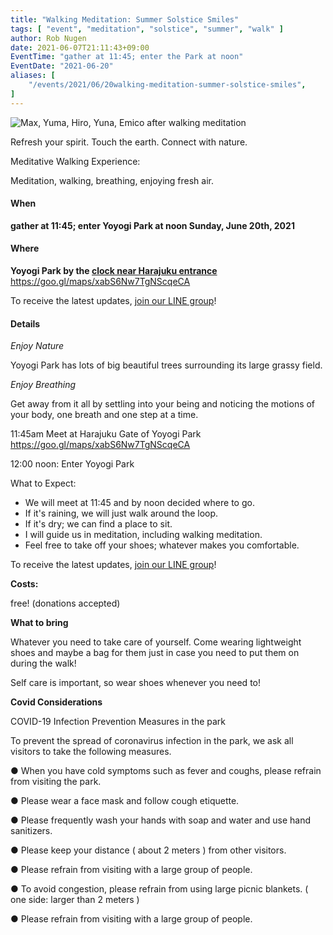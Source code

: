 ```yaml
---
title: "Walking Meditation: Summer Solstice Smiles"
tags: [ "event", "meditation", "solstice", "summer", "walk" ]
author: Rob Nugen
date: 2021-06-07T21:11:43+09:00
EventTime: "gather at 11:45; enter the Park at noon"
EventDate: "2021-06-20"
aliases: [
    "/events/2021/06/20walking-meditation-summer-solstice-smiles",
]
---
```


<img
src="https://b.robnugen.com/blog/2021/2021_jun_05_max_yuma_hiro_yuna_emico.jpg"
alt="Max, Yuma, Hiro, Yuna, Emico after walking meditation"
class="title" />

Refresh your spirit. Touch the earth. Connect with nature.

Meditative Walking Experience:

Meditation, walking, breathing, enjoying fresh air.

#### When

**gather at 11:45; enter Yoyogi Park at noon Sunday, June 20th, 2021**

#### Where

**Yoyogi Park by the [clock near Harajuku entrance](https://goo.gl/maps/xabS6Nw7TgNScqeCA)**  https://goo.gl/maps/xabS6Nw7TgNScqeCA

To receive the latest updates, [join our LINE group](/contact/)!

#### Details

*Enjoy Nature*

Yoyogi Park has lots of big beautiful trees surrounding its large grassy field.

*Enjoy Breathing*

Get away from it all by settling into your being and noticing the
motions of your body, one breath and one step at a time.

11:45am Meet at Harajuku Gate of Yoyogi Park  https://goo.gl/maps/xabS6Nw7TgNScqeCA

12:00 noon: Enter Yoyogi Park

What to Expect:

* We will meet at 11:45 and by noon decided where to go.
* If it's raining, we will just walk around the loop.
* If it's dry; we can find a place to sit.
* I will guide us in meditation, including walking meditation.
* Feel free to take off your shoes; whatever makes you comfortable.

To receive the latest updates, [join our LINE group](/contact/)!

**Costs:**

free! (donations accepted)

**What to bring**

Whatever you need to take care of yourself.  Come wearing lightweight shoes and maybe a bag for them
just in case you need to put them on during the walk!

Self care is important, so wear shoes whenever you need to!

**Covid Considerations**

COVID-19 Infection Prevention Measures in the park

To prevent the spread of coronavirus infection in the park, we ask all visitors to take the following measures.

● When you have cold symptoms such as fever and coughs, please refrain from visiting the park.

● Please wear a face mask and follow cough etiquette.

● Please frequently wash your hands with soap and water and use hand sanitizers.

● Please keep your distance ( about 2 meters ) from other visitors.

● Please refrain from visiting with a large group of people.

● To avoid congestion, please refrain from using large picnic blankets. ( one side: larger than 2 meters )

● Please refrain from visiting with a large group of people.
